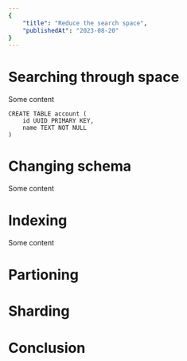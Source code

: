 ```yaml
---
{
    "title": "Reduce the search space",
    "publishedAt": "2023-08-20"
}
---
```


# Searching through space

Some content

```
CREATE TABLE account (
    id UUID PRIMARY KEY,
    name TEXT NOT NULL
)
```

# Changing schema
Some content

# Indexing

Some content

# Partioning 

# Sharding

# Conclusion
